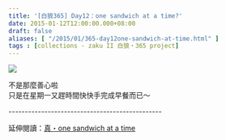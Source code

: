 ```yaml
---
title: '[白狼365] Day12：one sandwich at a time?'
date: 2015-01-12T12:00:00.000+08:00
draft: false
aliases: [ "/2015/01/365-day12one-sandwich-at-time.html" ]
tags : [collections - zaku II 白狼・365 project]
---
```


[![](https://farm9.staticflickr.com/8654/16007245679_99b73e7946_z.jpg)](https://farm9.staticflickr.com/8654/16007245679_99b73e7946_z.jpg)

不是那麼善心啦  
只是在星期一又趕時間快快手完成早餐而已～  
  
\-----------------------------------------------  
  
延伸閱讀：[真・one sandwich at a time](http://www.onesandwichatatime.org/)